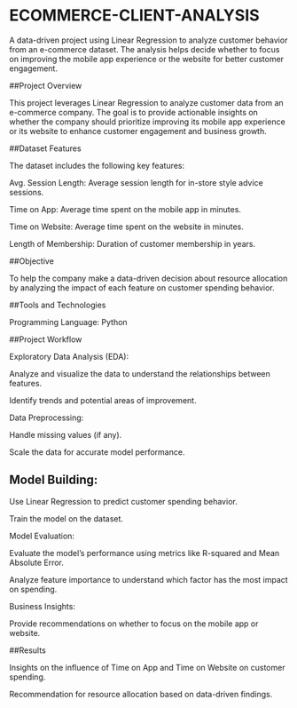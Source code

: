 # ECOMMERCE-CLIENT-ANALYSIS
 A data-driven project using Linear Regression to analyze customer behavior from an e-commerce dataset. The analysis helps decide whether to focus on improving the mobile app experience or the website for better customer engagement.

##Project Overview

This project leverages Linear Regression to analyze customer data from an e-commerce company. The goal is to provide actionable insights on whether the company should prioritize improving its mobile app experience or its website to enhance customer engagement and business growth.

##Dataset Features

The dataset includes the following key features:

Avg. Session Length: Average session length for in-store style advice sessions.

Time on App: Average time spent on the mobile app in minutes.

Time on Website: Average time spent on the website in minutes.

Length of Membership: Duration of customer membership in years.

##Objective

To help the company make a data-driven decision about resource allocation by analyzing the impact of each feature on customer spending behavior.

##Tools and Technologies

Programming Language: Python

##Project Workflow

Exploratory Data Analysis (EDA):

Analyze and visualize the data to understand the relationships between features.

Identify trends and potential areas of improvement.

Data Preprocessing:

Handle missing values (if any).

Scale the data for accurate model performance.

Model Building:
--------------

Use Linear Regression to predict customer spending behavior.

Train the model on the dataset.

Model Evaluation:

Evaluate the model’s performance using metrics like R-squared and Mean Absolute Error.

Analyze feature importance to understand which factor has the most impact on spending.

Business Insights:

Provide recommendations on whether to focus on the mobile app or website.

##Results

Insights on the influence of Time on App and Time on Website on customer spending.

Recommendation for resource allocation based on data-driven findings.

